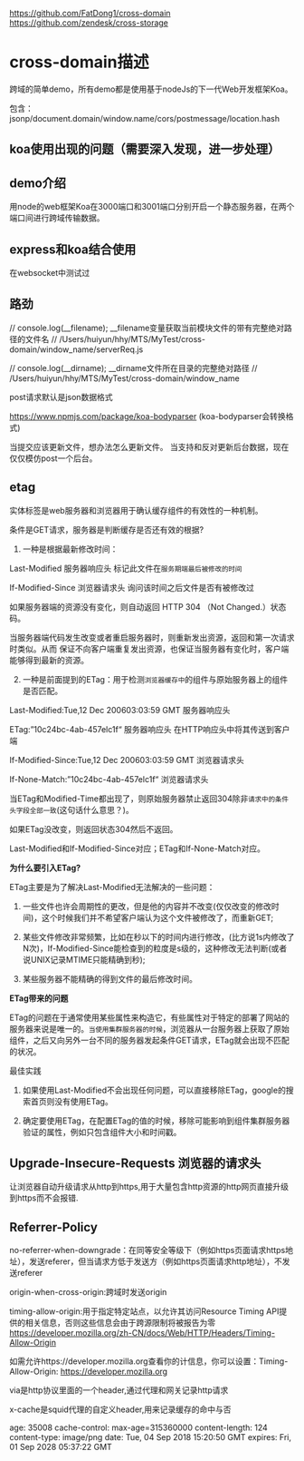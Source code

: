 
https://github.com/FatDong1/cross-domain
https://github.com/zendesk/cross-storage
# cross-domain描述

跨域的简单demo，所有demo都是使用基于nodeJs的下一代Web开发框架Koa。

包含：jsonp/document.domain/window.name/cors/postmessage/location.hash

## koa使用出现的问题（需要深入发现，进一步处理）

## demo介绍
用node的web框架Koa在3000端口和3001端口分别开启一个静态服务器，在两个端口间进行跨域传输数据。

## express和koa结合使用
在websocket中测试过

## 路劲
// console.log(__filename); __filename变量获取当前模块文件的带有完整绝对路径的文件名
// /Users/huiyun/hhy/MTS/MyTest/cross-domain/window_name/serverReq.js

// console.log(__dirname);  __dirname文件所在目录的完整绝对路径
// /Users/huiyun/hhy/MTS/MyTest/cross-domain/window_name

post请求默认是json数据格式

https://www.npmjs.com/package/koa-bodyparser  (koa-bodyparser会转换格式)

当提交应该更新文件，想办法怎么更新文件。
当支持和反对更新后台数据，现在仅仅模仿post一个后台。


## etag


实体标签是web服务器和浏览器用于确认缓存组件的有效性的一种机制。

条件是GET请求，服务器是判断缓存是否还有效的根据?

1. 一种是根据最新修改时间：

Last-Modified   服务器响应头   标记此文件在`服务期端最后被修改的时间`

If-Modified-Since   浏览器请求头   询问该时间之后文件是否有被修改过

如果服务器端的资源没有变化，则自动返回 HTTP 304 （Not Changed.）状态码。

当服务器端代码发生改变或者重启服务器时，则重新发出资源，返回和第一次请求时类似。从而 保证不向客户端重复发出资源，也保证当服务器有变化时，客户端能够得到最新的资源。

2. 一种是前面提到的ETag：用于检测`浏览器缓存中`的组件与原始服务器上的组件是否匹配。

Last-Modified:Tue,12 Dec 200603:03:59 GMT   服务器响应头 

ETag:”10c24bc-4ab-457elc1f“    服务器响应头    在HTTP响应头中将其传送到客户端

If-Modified-Since:Tue,12 Dec 200603:03:59 GMT   浏览器请求头

If-None-Match:”10c24bc-4ab-457elc1f“   浏览器请求头

当ETag和Modified-Time都出现了，则原始服务器禁止返回304除非`请求中的条件头字段全部一致`(这句话什么意思？)。

如果ETag没改变，则返回状态304然后不返回。

Last-Modified和If-Modified-Since对应；ETag和If-None-Match对应。

**为什么要引入ETag?**

ETag主要是为了解决Last-Modified无法解决的一些问题：

1. 一些文件也许会周期性的更改，但是他的内容并不改变(仅仅改变的修改时间)，这个时候我们并不希望客户端认为这个文件被修改了，而重新GET;

2. 某些文件修改非常频繁，比如在秒以下的时间内进行修改，(比方说1s内修改了N次)，If-Modified-Since能检查到的粒度是s级的，这种修改无法判断(或者说UNIX记录MTIME只能精确到秒);

3. 某些服务器不能精确的得到文件的最后修改时间。

**ETag带来的问题**

ETag的问题在于通常使用某些属性来构造它，有些属性对于特定的部署了网站的服务器来说是唯一的。`当使用集群服务器的时候`，浏览器从一台服务器上获取了原始组件，之后又向另外一台不同的服务器发起条件GET请求，ETag就会出现不匹配的状况。

最佳实践

1. 如果使用Last-Modified不会出现任何问题，可以直接移除ETag，google的搜索首页则没有使用ETag。

2. 确定要使用ETag，在配置ETag的值的时候，移除可能影响到组件集群服务器验证的属性，例如只包含组件大小和时间戳。


## Upgrade-Insecure-Requests   浏览器的请求头

让浏览器自动升级请求从http到https,用于大量包含http资源的http网页直接升级到https而不会报错.

## Referrer-Policy

no-referrer-when-downgrade：在同等安全等级下（例如https页面请求https地址），发送referer，但当请求方低于发送方（例如https页面请求http地址），不发送referer

origin-when-cross-origin:跨域时发送origin


timing-allow-origin:用于指定特定站点，以允许其访问Resource Timing API提供的相关信息，否则这些信息会由于跨源限制将被报告为零  https://developer.mozilla.org/zh-CN/docs/Web/HTTP/Headers/Timing-Allow-Origin

如需允许https://developer.mozilla.org查看你的计信息，你可以设置：Timing-Allow-Origin: https://developer.mozilla.org

via是http协议里面的一个header,通过代理和网关记录http请求

x-cache是squid代理的自定义header,用来记录缓存的命中与否

age: 35008
cache-control: max-age=315360000
content-length: 124
content-type: image/png
date: Tue, 04 Sep 2018 15:20:50 GMT
expires: Fri, 01 Sep 2028 05:37:22 GMT
